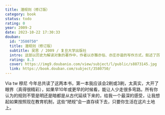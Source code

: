 ```yaml
---
title: 潜规则（修订版）
category: book
status: todo
rating: 0
year: 2009-2
date: 2023-10-22 17:30:33
douban:
  id: "3580750"
  title: 潜规则（修订版）
  subtitle: 吴思 / 2009 / 复旦大学出版社
  intro: 这部以历史为解读对象的著作中，作者以亦雅亦俗、亦庄亦谐的写作方式，叙述了历史上值得人们思考的大大小小的无数案例，在生动、有趣地讲述官场故事的同时，作者透过历史表象，揭示出隐藏在正式规则之下、实际上支配着社会运行的不成文的规矩，并将其名之日“潜规则”，进而指出潜规则的产生在于现实的利害计算与趋利避害。书中对于潜规则的定义、特征，潜规则阴影下皇帝、官员、百姓的不同处境与抉择，潜规则盛行的社会土壤，以及潜规则何时会萎缩，均有论述。潜规则现象产生、盛行于我国的封建社会，但它一时还难以消失，只有加强社会主义民主，健全社会主义法制，才能最后根除潜规则。
  rating: 8.3
  cover: https://img9.doubanio.com/view/subject/l/public/s8873145.jpg
  link: https://book.douban.com/subject/3580750/
---
```


 Via tw 穆尼 今年总共读了这两本书，第一本我应该会2刷或3刷，太真实，大开了眼界（真得很精彩），如果早10年或更早的时候看，能让人少走很多弯路。所有你认为的规则不管是明还是暗都是从古代延续下来的，给我一个最深的感受，让我想起如果按照现在教育机制，这些“陋规”会一直存续下去，只要你生活在这片土地上。
